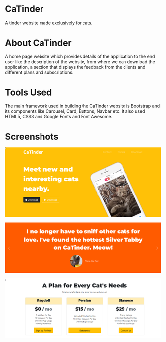 # CaTinder
A tinder website made exclusively for cats.

# About CaTinder
A home page website which provides details of the application to the end user like the description of the website, from where we can download the application, a section that displays the feedback from the clients and different plans and subscriptions.

# Tools Used
The main framework used in building the CaTinder website is Bootstrap and its components like Carousel, Card, Buttons, Navbar etc. It also used HTML5, CSS3 and Google Fonts and Font Awesome.

# Screenshots
![](images/header.png)

![](images/carousel.png)

![](images/cards.png)